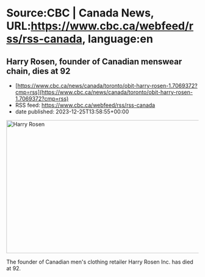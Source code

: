 # Source:CBC | Canada News, URL:https://www.cbc.ca/webfeed/rss/rss-canada, language:en

## Harry Rosen, founder of Canadian menswear chain, dies at 92
 - [https://www.cbc.ca/news/canada/toronto/obit-harry-rosen-1.7069372?cmp=rss](https://www.cbc.ca/news/canada/toronto/obit-harry-rosen-1.7069372?cmp=rss)
 - RSS feed: https://www.cbc.ca/webfeed/rss/rss-canada
 - date published: 2023-12-25T13:58:55+00:00

<img alt="Harry Rosen" height="349" src="https://i.cbc.ca/1.7069373.1703533941!/fileImage/httpImage/image.jpg_gen/derivatives/16x9_620/harry-rosen.jpg" title="Canadian menswear titan Harry Rosen poses for a portrait in front of his Bloor Street store on Wednesday, October 19, 2016 in Toronto." width="620" /><p>The founder of Canadian men's clothing retailer Harry Rosen Inc. has died at 92.</p>

